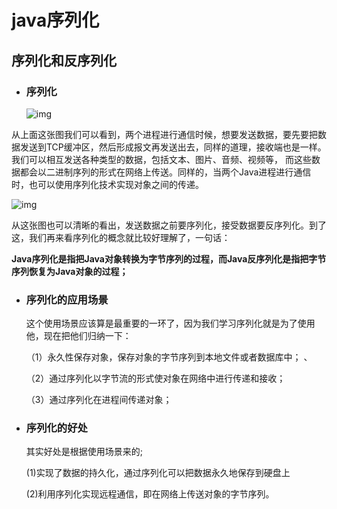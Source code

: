 # java序列化

## 序列化和反序列化

- ### 序列化

   ![img](https://pics2.baidu.com/feed/6d81800a19d8bc3eb6da307024085b1aaad345c5.jpeg?token=921868414de7a9b800d7ed553c4ca4bd&s=51023577138F41490AD581DB0000C0B1)

从上面这张图我们可以看到，两个进程进行通信时候，想要发送数据，要先要把数据发送到TCP缓冲区，然后形成报文再发送出去，同样的道理，接收端也是一样。我们可以相互发送各种类型的数据，包括文本、图片、音频、视频等， 而这些数据都会以二进制序列的形式在网络上传送。同样的，当两个Java进程进行通信时，也可以使用序列化技术实现对象之间的传递。



![img](https://pics2.baidu.com/feed/a6efce1b9d16fdfa29919576120c715095ee7b35.jpeg?token=f1635eea4738649d0275618c4289686c&s=60946F32A1E5491B085D54CA000090B3)



从这张图也可以清晰的看出，发送数据之前要序列化，接受数据要反序列化。到了这，我们再来看序列化的概念就比较好理解了，一句话：

**Java序列化是指把Java对象转换为字节序列的过程，而Java反序列化是指把字节序列恢复为Java对象的过程；**



- ### 序列化的应用场景

  这个使用场景应该算是最重要的一环了，因为我们学习序列化就是为了使用他，现在把他们归纳一下：

  （1）永久性保存对象，保存对象的字节序列到本地文件或者数据库中； 、

  （2）通过序列化以字节流的形式使对象在网络中进行传递和接收；

  （3）通过序列化在进程间传递对象；

- ### 序列化的好处

  其实好处是根据使用场景来的;

  (1)实现了数据的持久化，通过序列化可以把数据永久地保存到硬盘上

  (2)利用序列化实现远程通信，即在网络上传送对象的字节序列。

  

  

  

  

  

  

  

  